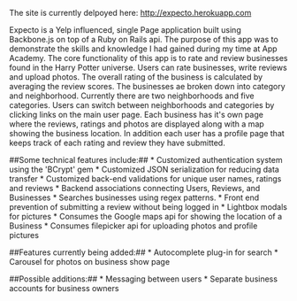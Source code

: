 
The site is currently delpoyed here: http://expecto.herokuapp.com

Expecto is a Yelp influenced, single Page application built using Backbone.js on top of a Ruby on Rails api. The purpose of this app was to demonstrate the skills and knowledge I had gained during my time at App Academy. The core functionality of this app is to rate and review businesses found in the Harry Potter universe. Users can rate businesses, write reviews and upload photos. The overall rating of the business is calculated by averaging the review scores. The businesses ae broken down into category and neighborhood. Currently there are two neighborhoods and five categories. Users can switch between neighborhoods and categories by clicking links on the main user page. Each business has it's own page where the reviews, ratings and photos are displayed along with a map showing the business location. In addition each user has a profile page that keeps track of each rating and review they have submitted.

##Some technical features include:##
	* Customized authentication system using the 'BCrypt' gem
	* Customized JSON serialization for reducing data transfer
	* Customized back-end validations for unique user names, ratings and reviews
	* Backend associations connecting Users, Reviews, and Businesses
	* Searches businesses using regex patterns.
	* Front end prevention of submitting a review without being logged in
	* Lightbox modals for pictures
	* Consumes the Google maps api for showing the location of a Business
	* Consumes filepicker api for uploading photos and profile pictures


##Features currently being added:##
	* Autocomplete plug-in for search
	* Carousel for photos on business show page

##Possible additions:##
	* Messaging between users
	* Separate business accounts for business owners

